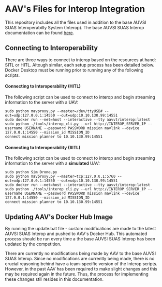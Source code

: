 # AAV's Files for Interop Integration
This repository includes all the files used in addition to the base AUVSI SUAS Interoperabilty System (Interop). The base AUVSI SUAS Interop documentation can be found [here](https://github.com/auvsi-suas/interop).


## Connecting to Interoperability
There are three ways to connect to interop based on the resources at hand: SITL or HITL. Altough similar, each setup process has been detailed below. Docker Desktop must be running prior to running any of the following scripts.

#### Connecting to Interoperability (HITL)

The following script can be used to connect to interop and begin streaming information to the server with a UAV:
```
sudo python mavproxy.py --master=/dev/ttyUSB# --out=udp:127.0.0.1:14550 --out=udp:10.10.130.99:14551
sudo docker run --net=host --interactive --tty aavvt/interop:latest
sudo python ./tools/interop_cli.py --url http://INTEROP_SERVER_IP --username USERNAME --password PASSWORD mission mavlink --device 127.0.0.1:14550 --mission_id MISSION_ID
connect mission planner to 10.10.130.99:14551
```

#### Connecting to Interoperability (SITL)

The following script can be used to connect to interop and begin streaming information to the server with a **simulated** UAV:
```
sudo python Sim_Drone.py
sudo python mavproxy.py --master=tcp:127.0.0.1:5760 --out=udp:127.0.0.1:14550 --out=udp:10.10.130.99:14551
sudo docker run --net=host --interactive --tty aavvt/interop:latest
sudo python ./tools/interop_cli.py --url http://INTEROP_SERVER_IP --username USERNAME --password PASSWORD mission mavlink --device 127.0.0.1:14550 --mission_id MISSION_ID
connect mission planner to 10.10.130.99:14551
```

## Updating AAV's Docker Hub Image

By running the update.bat file - custom modifications are made to the latest AUVSI SUAS Interop and pushed to AAV's Docker Hub. This automated process should be run every time a the base AUVSI SUAS Interop has been updated by the competition.

There are currently no modifications being made by AAV to the base AUVSI SUAS Interop. Since no modifications are currently being made, there is no crucial reasoning behind have a team-specific version of the Interop scripts. However, in the past AAV has been required to make slight changes and this may be required again in the future. Thus, the process for implementing these changes still resides in this documentation.
